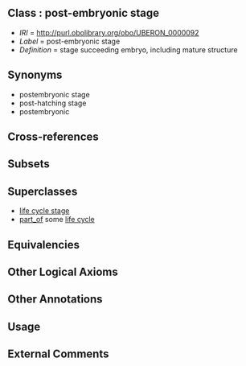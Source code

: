 
## Class : post-embryonic stage

 * *IRI* = http://purl.obolibrary.org/obo/UBERON_0000092
 * *Label* = post-embryonic stage
 * *Definition* = stage succeeding embryo, including mature structure

## Synonyms

 * postembryonic stage
 * post-hatching stage
 * postembryonic

## Cross-references


## Subsets


## Superclasses

 * [life cycle stage](../../UBERON/05/UBERON_0000105.md)
 * [part_of](../../BFO/50/BFO_0000050.md) some [life cycle](../../UBERON/04/UBERON_0000104.md)

## Equivalencies


## Other Logical Axioms


## Other Annotations


## Usage


## External Comments

